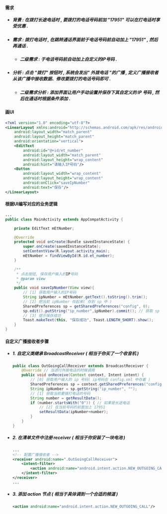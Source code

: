 #### 需求

* ##### 背景 : 在拨打长途电话时 , 要拨打的电话号码前加 "17951" 可以在打电话时享受优惠 .
* ##### 需求 : 拨打电话时 , 在跳转通话界面前于电话号码前自动加上 "17951" , 然后再通话 .

  * ##### 二级需求 : 于电话号码前自动加上自定义的IP号码 .
* ##### 分析 : 点击 "拨打" 按钮时 , 系统会发出" 外拨电话 "的广播 , 定义广播接收者从该广播中接收数据、修改要拨打的电话号码即可 .

  * ##### 二级需求分析 : 添加界面让用户手动设置并保存下其自定义的 IP 号码 , 然后在通话时根据条件添加 .

#### 画UI

```xml
<?xml version="1.0" encoding="utf-8"?>
<LinearLayout xmlns:android="http://schemas.android.com/apk/res/android"
    android:layout_width="match_parent"
    android:layout_height="match_parent"
    android:orientation="vertical">
    <EditText
        android:id="@+id/et_number"
        android:layout_width="match_parent"
        android:layout_height="wrap_content"
        android:hint="请输入IP号码"/>
    <Button
        android:layout_width="wrap_content"
        android:layout_height="wrap_content"
        android:onClick="saveIpNumber"
        android:text="保存"/>
</LinearLayout>
```

#### 根据UI编写对应的业务逻辑

```java
...
public class MainActivity extends AppCompatActivity {

    private EditText mEtNumber;

    @Override
    protected void onCreate(Bundle savedInstanceState) {
        super.onCreate(savedInstanceState);
        setContentView(R.layout.activity_main);
        mEtNumber = findViewById(R.id.et_number);
    }

    /**
     * 点击按钮, 保存用户输入的IP号码
     * @param view
     */
    public void saveIpNumber(View view){
        // [1] 获取用户输入的IP号码
        String ipNumber = mEtNumber.getText().toString().trim();
        // [2] 把当前 ipNumber 存起来( 存到 sp 中 )
        SharedPreferences sp = getSharedPreferences("config", 0);
        sp.edit().putString("ip_number",ipNumber).commit(); // 获取 sp 的编辑器、写入并提交
        // [3] 提示保存成功
        Toast.makeText(this, "保存成功", Toast.LENGTH_SHORT).show();
    }
}
```

#### 自定义广播接收者步骤

* ##### 1. 自定义类继承 BroadcastReceiver \( 相当于你买了一个收音机 \)

  ```java
  public class OutGoingCallReceiver extends BroadcastReceiver {
      @Override // 当进行外拨电话的时候调用
      public void onReceive(Context context, Intent intent) {
          // [0] 获取用户输入的 ip 号码( ip号码在 config.xml 中存着 )
          SharedPreferences sp = context.getSharedPreferences("config", 0);
          String ipNumber = sp.getString("ip_number", "");
          // [1] 获取当前要拨打电话的号码
          String number = getResultData();
          if (number.startsWith("0")) { // 如果是长途电话
              // [2] 在当前号码的前面加上 17951
              setResultData(ipNumber+number);
          }
      }
  }
  ```
* ##### 2. 在清单文件中注册 receiver \( 相当于你安装了一块电池 \)

  ```xml
  ...
  <!-- 配置广播接收者 -->
  <receiver android:name=".OutGoingCallReceiver">
      <intent-filter>
          <action android:name="android.intent.action.NEW_OUTGOING_CALL"/>
      </intent-filter>
  </receiver>
  ...
  ```
* ##### 3. 添加 action 节点 \( 相当于具体调到一个合适的频道 \)

  ```xml
  <action android:name="android.intent.action.NEW_OUTGOING_CALL"/>
  ```




